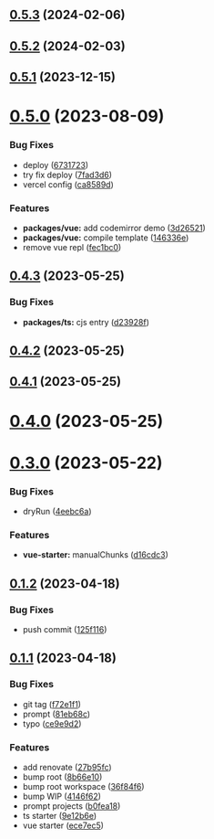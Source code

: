 ## [0.5.3](https://github.com/zoeyzhao19/starter/compare/v0.5.2...v0.5.3) (2024-02-06)



## [0.5.2](https://github.com/zoeyzhao19/starter/compare/v0.5.1...v0.5.2) (2024-02-03)



## [0.5.1](https://github.com/zoeyzhao19/starter/compare/v0.5.0...v0.5.1) (2023-12-15)



# [0.5.0](https://github.com/zoeyzhao19/starter/compare/v0.4.3...v0.5.0) (2023-08-09)


### Bug Fixes

* deploy ([6731723](https://github.com/zoeyzhao19/starter/commit/673172383de7a121d661be5b636695f1b37cd4ba))
* try fix deploy ([7fad3d6](https://github.com/zoeyzhao19/starter/commit/7fad3d63ef3c20bc81e7cf7db210b66cdad750aa))
* vercel config ([ca8589d](https://github.com/zoeyzhao19/starter/commit/ca8589dcee2ec2f4c1826f9163aaefd4954682c0))


### Features

* **packages/vue:** add codemirror demo ([3d26521](https://github.com/zoeyzhao19/starter/commit/3d26521787ad9a8627ef948e3d256627b9240c04))
* **packages/vue:** compile template ([146336e](https://github.com/zoeyzhao19/starter/commit/146336e4996eb0298de7a93b26175b8f566fa464))
* remove vue repl ([fec1bc0](https://github.com/zoeyzhao19/starter/commit/fec1bc0b006fbc2738172f5065659d0c8cc6fb3b))



## [0.4.3](https://github.com/zoeyzhao19/starter/compare/v0.4.2...v0.4.3) (2023-05-25)


### Bug Fixes

* **packages/ts:** cjs entry ([d23928f](https://github.com/zoeyzhao19/starter/commit/d23928fbaa85a5077640c79ce2c5c6bb76d5c052))



## [0.4.2](https://github.com/zoeyzhao19/starter/compare/v0.4.1...v0.4.2) (2023-05-25)



## [0.4.1](https://github.com/zoeyzhao19/starter/compare/v0.4.0...v0.4.1) (2023-05-25)



# [0.4.0](https://github.com/zoeyzhao19/starter/compare/v0.3.0...v0.4.0) (2023-05-25)



# [0.3.0](https://github.com/zoeyzhao19/starter/compare/v0.1.2...v0.3.0) (2023-05-22)


### Bug Fixes

* dryRun ([4eebc6a](https://github.com/zoeyzhao19/starter/commit/4eebc6ae3bfbab076f6c6a8badfd2f16bcb9468f))


### Features

* **vue-starter:** manualChunks ([d16cdc3](https://github.com/zoeyzhao19/starter/commit/d16cdc3a92870a26f5518b96b66f3d0497e6f80c))



## [0.1.2](https://github.com/zoeyzhao19/starter/compare/v0.1.1...v0.1.2) (2023-04-18)


### Bug Fixes

* push commit ([125f116](https://github.com/zoeyzhao19/starter/commit/125f11664f9e83490a193bad031f4a00743332e1))



## [0.1.1](https://github.com/zoeyzhao19/starter/compare/ece7ec5dcf1bf8df23ee029d53321ffef44f9fa7...v0.1.1) (2023-04-18)


### Bug Fixes

* git tag ([f72e1f1](https://github.com/zoeyzhao19/starter/commit/f72e1f121c5b749189313bb3e1babcff84d9d895))
* prompt ([81eb68c](https://github.com/zoeyzhao19/starter/commit/81eb68c1936553984d829b39f06e5a86dfabacb6))
* typo ([ce9e9d2](https://github.com/zoeyzhao19/starter/commit/ce9e9d2f627bff425355e0bd24caaff488ac5460))


### Features

* add renovate ([27b95fc](https://github.com/zoeyzhao19/starter/commit/27b95fc58ccd3e231570dfbc7a3c11663063a34c))
* bump root ([8b66e10](https://github.com/zoeyzhao19/starter/commit/8b66e10b95b6a7a42f54117790de3a05fdd54698))
* bump root workspace ([36f84f6](https://github.com/zoeyzhao19/starter/commit/36f84f6f15928b0c1721c135b9cea72cf3fa90c2))
* bump WIP ([4146f62](https://github.com/zoeyzhao19/starter/commit/4146f6277dd8f763933982232e98707670d9aded))
* prompt projects ([b0fea18](https://github.com/zoeyzhao19/starter/commit/b0fea18057fafa549c6fc11bf63822f86dc52bc5))
* ts starter ([9e12b6e](https://github.com/zoeyzhao19/starter/commit/9e12b6ee3357b64bd6e41654d34c76647b24f458))
* vue starter ([ece7ec5](https://github.com/zoeyzhao19/starter/commit/ece7ec5dcf1bf8df23ee029d53321ffef44f9fa7))



